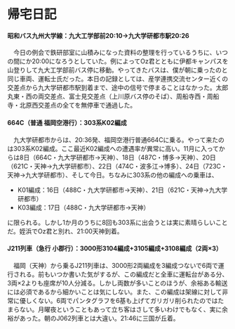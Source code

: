 # 帰宅日記

<div class="section">

#### 昭和バス九州大学線：九大工学部前20:10→九大学研都市駅20:26

　今日の例会で鉄研部室に山積みになった資料の整理を行っているうちに、いつの間にか20:00になろうとしていた。例によってOz君とともに伊都キャンパスを山登りして九大工学部前バス停に移動。やってきたバスは、僕が朝に乗ったのと同じ車両、運転士氏だった。本日の記録としては、産学連携交流センター近くの交差点から九大学研都市駅到着まで、途中の信号で停まることはなかった。太郎丸東・西の両交差点、富士見交差点（上川原バス停のそば）、周船寺西・周船寺・北原西交差点の全てを無停車で通過した。

#### 664C（普通 福岡空港行）：303系K02編成

　九大学研都市からは、20:36発、福岡空港行普通664Cに乗る。やって来たのは303系K02編成。ここ最近K02編成への遭遇率が異常に高い。11月に入ってからは8日（664C・九大学研都市→天神）、18日（487C・博多→天神）、20日（621C・天神→九大学研都市）、22日（474C・波多江→博多）、24日（723C・天神→九大学研都市）、そして今日。ちなみに303系の他の編成への乗車は、

* K01編成：16日（488C・九大学研都市→天神）、21日（621C・天神→九大学研都市）
* K03編成：17日（488C・九大学研都市→天神）

に限られる。しかし1か月のうちに8回も303系に出会うとは実に素晴らしいことだ。姪浜でOz君と別れ、21:00天神到着。

#### J211列車（急行 小郡行）：3000形3104編成+3105編成+3108編成（2両×3）

　福岡（天神）から乗るJ211列車は、3000形2両編成を3編成つないで6両で運行される。前もいつか書いた気がするが、この編成だと全車に運転台がある分、3両×2よりも座席が10人分減る。しかし両数が多いことのほうが、余裕ある輸送には必須であるから細かいことは気にしない。また、この編成は架線に対して非常に優しくない。6両でパンタグラフを6基も上げてガリガリ削られたのではたまらない。月曜夜ということもあって立ち客はさして多いわけでもなく、実に余裕があった。朝のJ062列車とは大違い。21:46に三国が丘着。</div>